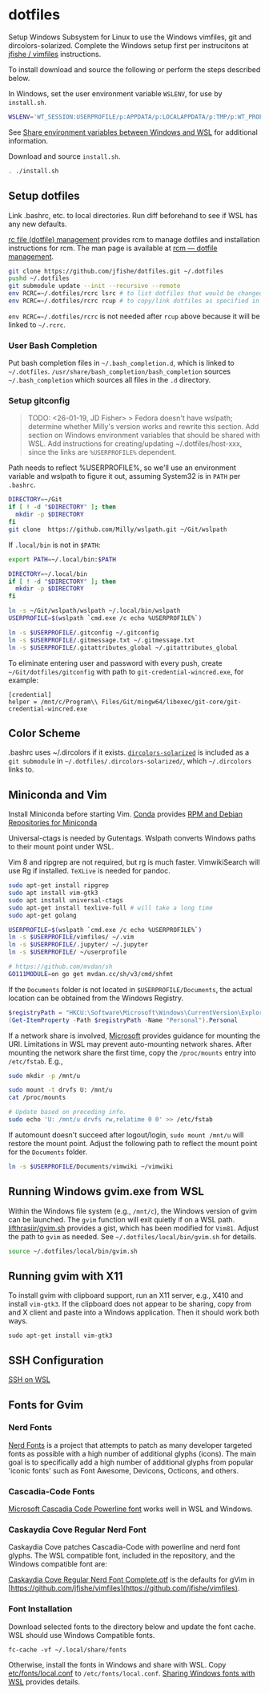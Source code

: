 # dotfiles

Setup Windows Subsystem for Linux to use the Windows vimfiles, git and
dircolors-solarized. Complete the Windows setup first per instrucitons at
[jfishe / vimfiles](https://github.com/jfishe/vimfiles)
instructions.

To install download and source the following or perform the steps described
below.

In Windows, set the user environment variable `WSLENV`, for use by
`install.sh`.

```bash
WSLENV='WT_SESSION:USERPROFILE/p:APPDATA/p:LOCALAPPDATA/p:TMP/p:WT_PROFILE_ID'
```

See [Share environment variables between Windows and WSL](https://docs.microsoft.com/en-us/windows/wsl/interop#share-environment-variables-between-windows-and-wsl)
for additional information.

Download and source `install.sh`.

```bash
. ./install.sh
```

## Setup dotfiles

Link .bashrc, etc. to local directories. Run diff beforehand to see if WSL
has any new defaults.

[rc file (dotfile) management](https://github.com/thoughtbot/rcm)
provides rcm to manage dotfiles and installation instructions for rcm. The
man page is available at [rcm — dotfile management](http://thoughtbot.github.io/rcm/rcm.7.html).

```bash
git clone https://github.com/jfishe/dotfiles.git ~/.dotfiles
pushd ~/.dotfiles
git submodule update --init --recursive --remote
env RCRC=~/.dotfiles/rcrc lsrc # to list dotfiles that would be changed
env RCRC=~/.dotfiles/rcrc rcup # to copy/link dotfiles as specified in rcrc
```

`env RCRC=~/.dotfiles/rcrc` is not needed after `rcup` above because it will be
linked to `~/.rcrc`.

### User Bash Completion

Put bash completion files in `~/.bash_completion.d`, which is linked to
`~/.dotfiles`. `/usr/share/bash_completion/bash_completion` sources
`~/.bash_completion` which sources all files in the `.d` directory.

### Setup gitconfig

> TODO: <26-01-19, JD Fisher> > Fedora doesn't have wslpath; determine whether
> Milly's version works and rewrite this section. Add section on Windows
> environment variables that should be shared with WSL. Add instructions for
> creating/updating ~/.dotfiles/host-xxx, since the links are `%USERPROFILE%`
> dependent.

Path needs to reflect %USERPROFILE%, so we'll use an environment variable and
wslpath to figure it out, assuming System32 is in `PATH` per `.bashrc`.

```bash
DIRECTORY=~/Git
if [ ! -d "$DIRECTORY" ]; then
  mkdir -p $DIRECTORY
fi
git clone  https://github.com/Milly/wslpath.git ~/Git/wslpath
```

If `.local/bin` is not in `$PATH`:

```bash
export PATH=~/.local/bin:$PATH
```

```bash
DIRECTORY=~/.local/bin
if [ ! -d "$DIRECTORY" ]; then
  mkdir -p $DIRECTORY
fi

ln -s ~/Git/wslpath/wslpath ~/.local/bin/wslpath
USERPROFILE=$(wslpath `cmd.exe /c echo %USERPROFILE%`)

ln -s $USERPROFILE/.gitconfig ~/.gitconfig
ln -s $USERPROFILE/.gitmessage.txt ~/.gitmessage.txt
ln -s $USERPROFILE/.gitattributes_global ~/.gitattributes_global
```

To eliminate entering user and password with every push, create
`~/Git/dotfiles/gitconfig` with path to `git-credential-wincred.exe`, for
example:

```{contenteditable="true" spellcheck="false" caption="git" .git}
[credential]
helper = /mnt/c/Program\\ Files/Git/mingw64/libexec/git-core/git-credential-wincred.exe
```

## Color Scheme

.bashrc uses ~/.dircolors if it exists.
[`dircolors-solarized`](https://github.com/seebi/dircolors-solarized.git) is
included as a `git submodule` in `~/.dotfiles/.dircolors-solarized/`, which
`~/.dircolors` links to.

## Miniconda and Vim

Install Miniconda before starting Vim. [Conda](https://docs.conda.io/projects/continuumio-conda/)
provides [RPM and Debian Repositories for Miniconda](https://docs.conda.io/projects/continuumio-conda/en/latest/user-guide/install/rpm-debian.html#rpm-and-debian-repositories-for-miniconda)

Universal-ctags is needed by Gutentags. Wslpath converts Windows paths to their
mount point under WSL.

Vim 8 and ripgrep are not required, but rg is much faster. VimwikiSearch will
use Rg if installed. `TeXLive` is needed for pandoc.

```bash
sudo apt-get install ripgrep
sudo apt install vim-gtk3
sudo apt install universal-ctags
sudo apt-get install texlive-full # will take a long time
sudo apt-get golang

USERPROFILE=$(wslpath `cmd.exe /c echo %USERPROFILE%`)
ln -s $USERPROFILE/vimfiles/ ~/.vim
ln -s $USERPROFILE/.jupyter/ ~/.jupyter
ln -s $USERPROFILE/ ~/userprofile

# https://github.com/mvdan/sh
GO111MODULE=on go get mvdan.cc/sh/v3/cmd/shfmt
```

If the `Documents` folder is not located in `$USERPROFILE/Documents`, the
actual location can be obtained from the Windows Registry.

<!-- markdownlint-disable MD013 -->

```powershell
$registryPath = "HKCU:\Software\Microsoft\Windows\CurrentVersion\Explorer\User Shell Folders"
(Get-ItemProperty -Path $registryPath -Name "Personal").Personal
```

<!-- markdownlint-enable MD013 -->

If a network share is involved,
[Microsoft][file system improvements to the windows subsystem for linux]
provides guidance for mounting the URI. Limitations in WSL may prevent
auto-mounting network shares. After mounting the network share the first
time, copy the `/proc/mounts` entry into `/etc/fstab`. E.g.,

```bash
sudo mkdir -p /mnt/u

sudo mount -t drvfs U: /mnt/u
cat /proc/mounts

# Update based on preceding info.
sudo echo 'U: /mnt/u drvfs rw,relatime 0 0' >> /etc/fstab
```

If automount doesn't succeed after logout/login, `sudo mount /mnt/u` will
restore the mount point. Adjust the following path to reflect the mount point
for the `Documents` folder.

```bash
ln -s $USERPROFILE/Documents/vimwiki ~/vimwiki
```

[file system improvements to the windows subsystem for linux]: https://blogs.msdn.microsoft.com/wsl/2017/04/18/file-system-improvements-to-the-windows-subsystem-for-linux/

## Running Windows gvim.exe from WSL

Within the Windows file system (e.g., `/mnt/c`), the Windows version of gvim
can be launched. The `gvim` function will exit quietly if on a WSL path.
[lifthrasiir/gvim.sh](https://gist.github.com/lifthrasiir/29c34b879aad9d2e7f564e10c45c1e61)
provides a gist, which has been modified for `Vim81`. Adjust the path to `gvim`
as needed. See `~/.dotfiles/local/bin/gvim.sh` for details.

```bash
source ~/.dotfiles/local/bin/gvim.sh
```

## Running gvim with X11

To install gvim with clipboard support, run an X11 server, e.g., X410 and
install `vim-gtk3`. If the clipboard does not appear to be sharing, copy from
and X client and paste into a Windows application. Then it should work both
ways.

```{contenteditable="true" spellcheck="false" caption="bash" .bash}
sudo apt-get install vim-gtk3
```

## SSH Configuration

[SSH on WSL](https://www.illuminiastudios.com/dev-diaries/ssh-on-windows-subsystem-for-linux/)

## Fonts for Gvim

### Nerd Fonts

[Nerd Fonts](https://github.com/buzzkillhardball/nerdfonts) is a project that
attempts to patch as many developer targeted fonts as possible with a high
number of additional glyphs (icons). The main goal is to specifically add
a high number of additional glyphs from popular 'iconic fonts' such as Font
Awesome, Devicons, Octicons, and others.

### Cascadia-Code Fonts

[Microsoft Cascadia Code Powerline font](https://github.com/microsoft/cascadia-code/releases)
works well in WSL and Windows.

### Caskaydia Cove Regular Nerd Font

Caskaydia Cove patches Cascadia-Code with powerline and nerd font glyphs. The
WSL compatible font, included in the repository, and the Windows compatible
font are:

[Caskaydia Cove Regular Nerd Font Complete.otf](https://github.com/ryanoasis/nerd-fonts/)
is the defaults for gVim in [https://github.com/jfishe/vimfiles](https://github.com/jfishe/vimfiles).

### Font Installation

Download selected fonts to the directory below and update the font cache. WSL
should use Windows Compatible fonts.

```{contenteditable="true" spellcheck="false" caption="bash" .bash}
fc-cache -vf ~/.local/share/fonts
```

Otherwise, install the fonts in Windows and share with WSL.
Copy [etc/fonts/local.conf](`etc/fonts/local.conf`) to `/etc/fonts/local.conf`.
[Sharing Windows fonts with WSL](https://x410.dev/cookbook/wsl/sharing-windows-fonts-with-wsl/)
provides details.
